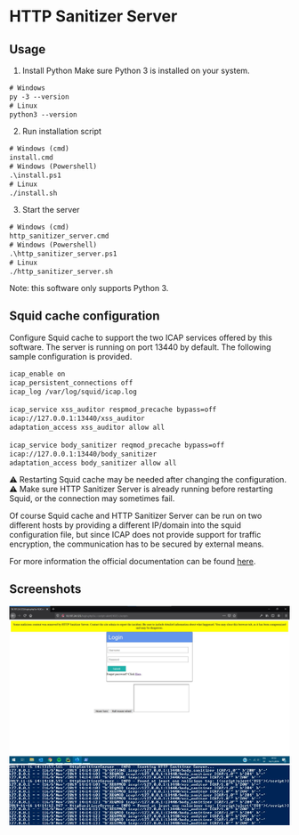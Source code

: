 # HTTP Sanitizer Server
## Usage
1. Install Python
Make sure Python 3 is installed on your system.

```
# Windows
py -3 --version
# Linux
python3 --version
```

2. Run installation script
```
# Windows (cmd)
install.cmd
# Windows (Powershell)
.\install.ps1
# Linux
./install.sh
```

3. Start the server
```
# Windows (cmd)
http_sanitizer_server.cmd
# Windows (Powershell)
.\http_sanitizer_server.ps1
# Linux
./http_sanitizer_server.sh
```

Note: this software only supports Python 3.
## Squid cache configuration
Configure Squid cache to support the two ICAP services offered by this software. The server is running on port 13440 
by default. The following sample configuration is provided.
```
icap_enable on
icap_persistent_connections off
icap_log /var/log/squid/icap.log

icap_service xss_auditor respmod_precache bypass=off icap://127.0.0.1:13440/xss_auditor
adaptation_access xss_auditor allow all

icap_service body_sanitizer reqmod_precache bypass=off icap://127.0.0.1:13440/body_sanitizer
adaptation_access body_sanitizer allow all
```
⚠ Restarting Squid cache may be needed after changing the configuration.
⚠ Make sure HTTP Sanitizer Server is already running before restarting Squid, or the connection may sometimes fail.

Of course Squid cache and HTTP Sanitizer Server can be run on two different hosts by providing a different IP/domain 
into the squid configuration file, but since ICAP does not provide support for traffic encryption, the communication 
has to be secured by external means.

For more information the official documentation can be found [here](https://wiki.squid-cache.org/Features/ICAP).

## Screenshots
![browser banner](https://github.com/nathanlepori/http-sanitizer-server/raw/master/docs/screenshot1.jpg)
![server log](https://github.com/nathanlepori/http-sanitizer-server/raw/master/docs/screenshot2.jpg)
